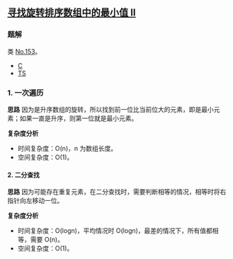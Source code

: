 ## [寻找旋转排序数组中的最小值 II](https://leetcode-cn.com/problems/find-minimum-in-rotated-sorted-array-ii/)
### 题解
类 [No.153](../256/153.md)。

+ [C](../../c/256/154.c)
+ [TS](../../ts/256/154.ts)

### 1. 一次遍历
**思路**
因为是升序数组的旋转，所以找到前一位比当前位大的元素，即是最小元素；如果一直是升序，则第一位就是最小元素。

**复杂度分析**
+ 时间复杂度：O(n)，n 为数组长度。
+ 空间复杂度：O(1)。

#### 2. 二分查找
**思路**
因为可能存在重复元素，在二分查找时，需要判断相等的情况，相等时将右指针向左移动一位。

**复杂度分析**
+ 时间复杂度：O(logn)，平均情况时 O(logn)，最差的情况下，所有值都相等，需要 O(n)。
+ 空间复杂度：O(1)。